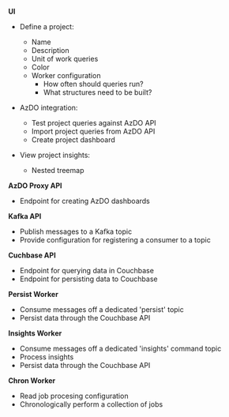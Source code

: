 **UI**
- Define a project:
    - Name
    - Description
    - Unit of work queries
    - Color
    - Worker configuration
        - How often should queries run?
        - What structures need to be built?

- AzDO integration:
    - Test project queries against AzDO API
    - Import project queries from AzDO API
    - Create project dashboard

- View project insights:
    - Nested treemap

**AzDO Proxy API**
- Endpoint for creating AzDO dashboards

**Kafka API**
- Publish messages to a Kafka topic
- Provide configuration for registering a consumer to a topic

**Cuchbase API**
- Endpoint for querying data in Couchbase
- Endpoint for persisting data to Couchbase

**Persist Worker**
- Consume messages off a dedicated 'persist' topic
- Persist data through the Couchbase API

**Insights Worker**
- Consume messages off a dedicated 'insights' command topic
- Process insights
- Persist data through the Couchbase API

**Chron Worker**
- Read job procesing configuration
- Chronologically perform a collection of jobs